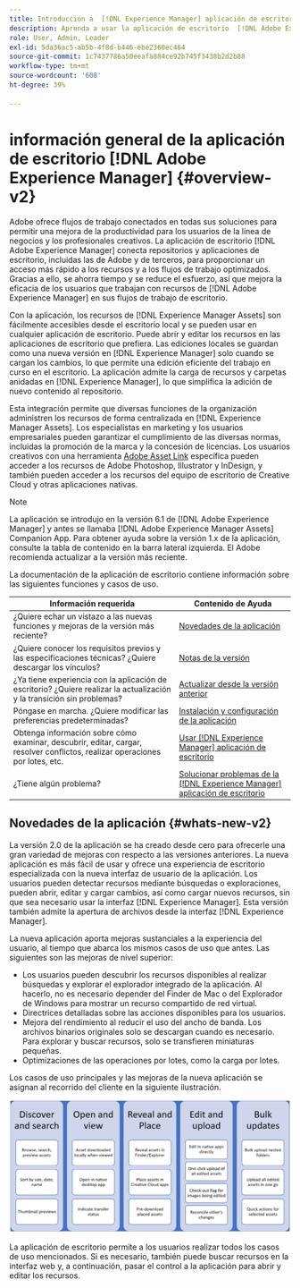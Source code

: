 ```yaml
---
title: Introducción a  [!DNL Experience Manager] aplicación de escritorio
description: Aprenda a usar la aplicación de escritorio  [!DNL Adobe Experience Manager] para optimizar los flujos de trabajo de administración de recursos para los usuarios creativos cuando usen [!DNL Adobe Experience Manager Assets] directamente desde su escritorio.
role: User, Admin, Leader
exl-id: 5da36ac5-ab5b-4f8d-b446-ebe2360ec464
source-git-commit: 1c7437786a50eeafa884ce92b745f3438b2d2b88
workflow-type: tm+mt
source-wordcount: '608'
ht-degree: 39%

---
```


# información general de la aplicación de escritorio [!DNL Adobe Experience Manager] {#overview-v2}

Adobe ofrece flujos de trabajo conectados en todas sus soluciones para permitir una mejora de la productividad para los usuarios de la línea de negocios y los profesionales creativos. La aplicación de escritorio [!DNL Adobe Experience Manager] conecta repositorios y aplicaciones de escritorio, incluidas las de Adobe y de terceros, para proporcionar un acceso más rápido a los recursos y a los flujos de trabajo optimizados. Gracias a ello, se ahorra tiempo y se reduce el esfuerzo, así que mejora la eficacia de los usuarios que trabajan con recursos de [!DNL Adobe Experience Manager] en sus flujos de trabajo de escritorio.

Con la aplicación, los recursos de [!DNL Experience Manager Assets] son fácilmente accesibles desde el escritorio local y se pueden usar en cualquier aplicación de escritorio. Puede abrir y editar los recursos en las aplicaciones de escritorio que prefiera. Las ediciones locales se guardan como una nueva versión en [!DNL Experience Manager] solo cuando se cargan los cambios, lo que permite una edición eficiente del trabajo en curso en el escritorio. La aplicación admite la carga de recursos y carpetas anidadas en [!DNL Experience Manager], lo que simplifica la adición de nuevo contenido al repositorio.

Esta integración permite que diversas funciones de la organización administren los recursos de forma centralizada en [!DNL Experience Manager Assets]. Los especialistas en marketing y los usuarios empresariales pueden garantizar el cumplimiento de las diversas normas, incluidas la promoción de la marca y la concesión de licencias. Los usuarios creativos con una herramienta [Adobe Asset Link](https://business.adobe.com/products/experience-manager/assets/adobe-asset-link.html) específica pueden acceder a los recursos de Adobe Photoshop, Illustrator y InDesign, y también pueden acceder a los recursos del equipo de escritorio de Creative Cloud y otras aplicaciones nativas.

>[!NOTE]
>
>La aplicación se introdujo en la versión 6.1 de [!DNL Adobe Experience Manager] y antes se llamaba [!DNL Adobe Experience Manager Assets] Companion App. Para obtener ayuda sobre la versión 1.x de la aplicación, consulte la tabla de contenido en la barra lateral izquierda. El Adobe recomienda actualizar a la versión más reciente.

La documentación de la aplicación de escritorio contiene información sobre las siguientes funciones y casos de uso.

| Información requerida | Contenido de Ayuda |
|--- |--- |
| ¿Quiere echar un vistazo a las nuevas funciones y mejoras de la versión más reciente? | [Novedades de la aplicación](#whats-new-v2) |
| ¿Quiere conocer los requisitos previos y las especificaciones técnicas? ¿Quiere descargar los vínculos? | [Notas de la versión](release-notes.md) |
| ¿Ya tiene experiencia con la aplicación de escritorio? ¿Quiere realizar la actualización y la transición sin problemas? | [Actualizar desde la versión anterior](install-upgrade.md#upgrade-from-previous-version) |
| Póngase en marcha. ¿Quiere modificar las preferencias predeterminadas? | [Instalación y configuración de la aplicación](install-upgrade.md) |
| Obtenga información sobre cómo examinar, descubrir, editar, cargar, resolver conflictos, realizar operaciones por lotes, etc. | [Usar [!DNL Experience Manager] aplicación de escritorio](using.md) |
| ¿Tiene algún problema? | [Solucionar problemas de la [!DNL Experience Manager] aplicación de escritorio](troubleshoot.md) |

## Novedades de la aplicación {#whats-new-v2}

La versión 2.0 de la aplicación se ha creado desde cero para ofrecerle una gran variedad de mejoras con respecto a las versiones anteriores. La nueva aplicación es más fácil de usar y ofrece una experiencia de escritorio especializada con la nueva interfaz de usuario de la aplicación. Los usuarios pueden detectar recursos mediante búsquedas o exploraciones, pueden abrir, editar y cargar cambios, así como cargar nuevos recursos, sin que sea necesario usar la interfaz [!DNL Experience Manager]. Esta versión también admite la apertura de archivos desde la interfaz [!DNL Experience Manager].

La nueva aplicación aporta mejoras sustanciales a la experiencia del usuario, al tiempo que abarca los mismos casos de uso que antes. Las siguientes son las mejoras de nivel superior:

* Los usuarios pueden descubrir los recursos disponibles al realizar búsquedas y explorar el explorador integrado de la aplicación. Al hacerlo, no es necesario depender del Finder de Mac o del Explorador de Windows para mostrar un recurso compartido de red virtual.
* Directrices detalladas sobre las acciones disponibles para los usuarios.
* Mejora del rendimiento al reducir el uso del ancho de banda. Los archivos binarios originales solo se descargan cuando es necesario. Para explorar y buscar recursos, solo se transfieren miniaturas pequeñas.
* Optimizaciones de las operaciones por lotes, como la carga por lotes.

Los casos de uso principales y las mejoras de la nueva aplicación se asignan al recorrido del cliente en la siguiente ilustración.

![Novedades de la aplicación de escritorio [!DNL Experience Manager]](assets/aem_desktop_app_usecases_v2.png)

La aplicación de escritorio permite a los usuarios realizar todos los casos de uso mencionados. Si es necesario, también puede buscar recursos en la interfaz web y, a continuación, pasar el control a la aplicación para abrir y editar los recursos.
